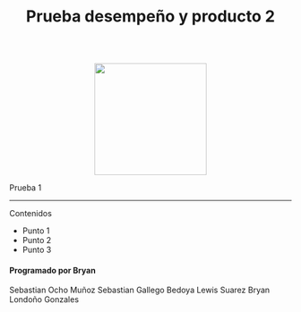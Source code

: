 <h1 align="center">Prueba desempeño y producto 2</h1>
<br>
<br>
<p align="center">
  <img src="https://static.wikia.nocookie.net/featteca/images/0/05/Bolt_Python.png/revision/latest?cb=20210616212109&path-prefix=es" height="200" width="200">
</p>

Prueba 1

***

Contenidos
- Punto 1
- Punto 2
- Punto 3

#### Programado por Bryan

Sebastian Ocho Muñoz
Sebastian Gallego Bedoya
Lewis Suarez
Bryan Londoño Gonzales
